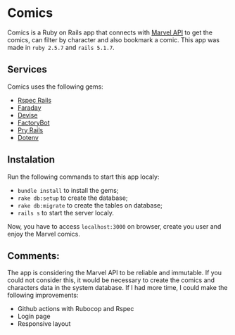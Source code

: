 # Comics

Comics is a Ruby on Rails app that connects with [Marvel API](https://developer.marvel.com/) to get the comics, can filter by character and also bookmark a comic.
This app was made in `ruby 2.5.7` and `rails 5.1.7`.

## Services

Comics uses the following gems:
* [Rspec Rails](https://github.com/rspec/rspec-rails)
* [Faraday](https://github.com/lostisland/faraday)
* [Devise](https://github.com/heartcombo/devise)
* [FactoryBot](https://github.com/thoughtbot/factory_bot)
* [Pry Rails](https://github.com/rweng/pry-rails)
* [Dotenv](https://github.com/rweng/pry-rails)

## Instalation

Run the following commands to start this app localy:
* `bundle install` to install the gems;
* `rake db:setup` to create the database;
* `rake db:migrate` to create the tables on database;
* `rails s` to start the server localy.

Now, you have to access `localhost:3000` on browser, create you user and enjoy the Marvel comics.

## Comments:

The app is considering the Marvel API to be reliable and immutable. If you could not consider this, it would be necessary to create the comics and characters data in the system database.
If I had more time, I could make the following improvements: 

* Github actions with Rubocop and Rspec
* Login page
* Responsive layout